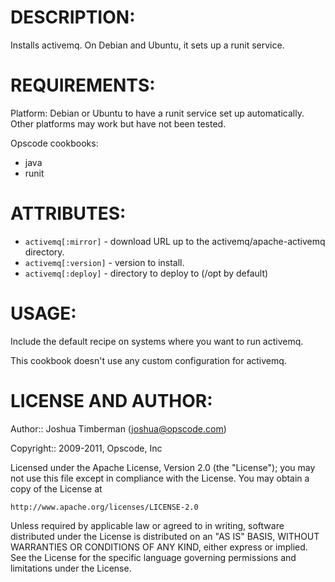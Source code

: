 # DESCRIPTION:

Installs activemq. On Debian and Ubuntu, it sets up a runit service.

# REQUIREMENTS:

Platform: Debian or Ubuntu to have a runit service set up automatically. Other platforms may work but have not been tested.

Opscode cookbooks:

* java
* runit

# ATTRIBUTES:

* `activemq[:mirror]` - download URL up to the activemq/apache-activemq directory.
* `activemq[:version]` - version to install.
* `activemq[:deploy]` - directory to deploy to (/opt by default)

# USAGE:

Include the default recipe on systems where you want to run activemq.

This cookbook doesn't use any custom configuration for activemq.

# LICENSE AND AUTHOR:

Author:: Joshua Timberman (<joshua@opscode.com>)

Copyright:: 2009-2011, Opscode, Inc

Licensed under the Apache License, Version 2.0 (the "License");
you may not use this file except in compliance with the License.
You may obtain a copy of the License at

    http://www.apache.org/licenses/LICENSE-2.0

Unless required by applicable law or agreed to in writing, software
distributed under the License is distributed on an "AS IS" BASIS,
WITHOUT WARRANTIES OR CONDITIONS OF ANY KIND, either express or implied.
See the License for the specific language governing permissions and
limitations under the License.
